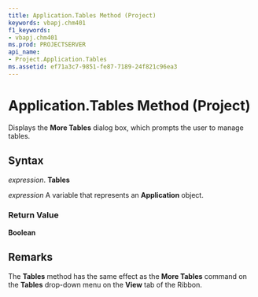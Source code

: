 ```yaml
---
title: Application.Tables Method (Project)
keywords: vbapj.chm401
f1_keywords:
- vbapj.chm401
ms.prod: PROJECTSERVER
api_name:
- Project.Application.Tables
ms.assetid: ef71a3c7-9851-fe87-7189-24f821c96ea3
---
```



# Application.Tables Method (Project)

Displays the  **More Tables** dialog box, which prompts the user to manage tables.


## Syntax

 _expression_. **Tables**

 _expression_ A variable that represents an **Application** object.


### Return Value

 **Boolean**


## Remarks

The  **Tables** method has the same effect as the **More Tables** command on the **Tables** drop-down menu on the **View** tab of the Ribbon.


